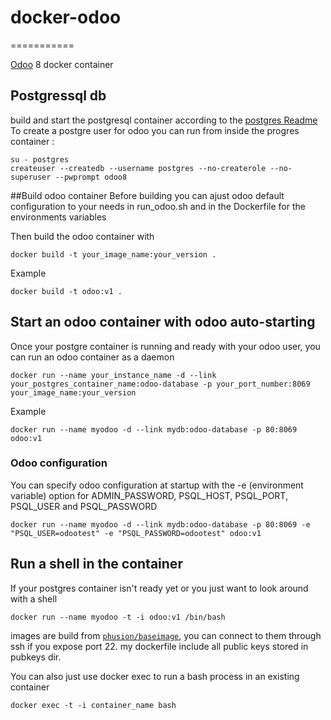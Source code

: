 # docker-odoo
===========

[Odoo](https://www.odoo.com/) 8 docker container

## Postgressql db
build and start the postgresql container according to the [postgres Readme](https://github.com/Guilhem30/docker-postgresql)
To create a postgre user for odoo you can run from inside the progres container :

    su - postgres
    createuser --createdb --username postgres --no-createrole --no-superuser --pwprompt odoo8
 
##Build odoo container
Before building you can ajust odoo default configuration to your needs in run_odoo.sh and in the Dockerfile for the environments variables

Then build the odoo container with

    docker build -t your_image_name:your_version .

Example

    docker build -t odoo:v1 .

## Start an odoo container with odoo auto-starting
Once your postgre container is running and ready with your odoo user, you can run an odoo container as a daemon 

    docker run --name your_instance_name -d --link your_postgres_container_name:odoo-database -p your_port_number:8069 your_image_name:your_version

Example 

    docker run --name myodoo -d --link mydb:odoo-database -p 80:8069 odoo:v1

### Odoo configuration

You can specify odoo configuration at startup with the -e (environment variable) option for ADMIN_PASSWORD, PSQL_HOST, PSQL_PORT, PSQL_USER and PSQL_PASSWORD 

    docker run --name myodoo -d --link mydb:odoo-database -p 80:8069 -e "PSQL_USER=odootest" -e "PSQL_PASSWORD=odootest" odoo:v1
    
## Run a shell in the container
If your postgres container isn't ready yet or you just want to look around with a shell

    docker run --name myodoo -t -i odoo:v1 /bin/bash

images are build from [`phusion/baseimage`](https://github.com/phusion/baseimage-docker), you can connect to them through ssh if you expose port 22.
my dockerfile include all public keys stored in pubkeys dir.

You can also just use docker exec to run a bash process in an existing container

    docker exec -t -i container_name bash


